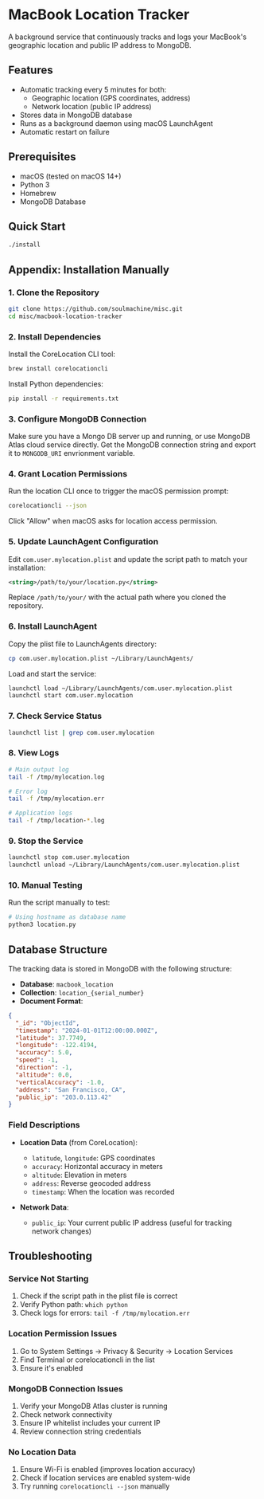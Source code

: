 # MacBook Location Tracker

A background service that continuously tracks and logs your MacBook's geographic location and public IP address to MongoDB.

## Features

- Automatic tracking every 5 minutes for both:
  - Geographic location (GPS coordinates, address)
  - Network location (public IP address)
- Stores data in MongoDB database
- Runs as a background daemon using macOS LaunchAgent
- Automatic restart on failure

## Prerequisites

- macOS (tested on macOS 14+)
- Python 3
- Homebrew
- MongoDB Database

## Quick Start

```bash
./install
```

## Appendix: Installation Manually

### 1. Clone the Repository

```bash
git clone https://github.com/soulmachine/misc.git
cd misc/macbook-location-tracker
```

### 2. Install Dependencies

Install the CoreLocation CLI tool:
```bash
brew install corelocationcli
```

Install Python dependencies:
```bash
pip install -r requirements.txt
```

### 3. Configure MongoDB Connection

Make sure you have a Mongo DB server up and running, or use MongoDB Atlas cloud service directly. Get the MongoDB connection string and export it to `MONGODB_URI` envrionment variable.

### 4. Grant Location Permissions

Run the location CLI once to trigger the macOS permission prompt:
```bash
corelocationcli --json
```

Click "Allow" when macOS asks for location access permission.

### 5. Update LaunchAgent Configuration

Edit `com.user.mylocation.plist` and update the script path to match your installation:
```xml
<string>/path/to/your/location.py</string>
```

Replace `/path/to/your/` with the actual path where you cloned the repository.

### 6. Install LaunchAgent

Copy the plist file to LaunchAgents directory:
```bash
cp com.user.mylocation.plist ~/Library/LaunchAgents/
```

Load and start the service:
```bash
launchctl load ~/Library/LaunchAgents/com.user.mylocation.plist
launchctl start com.user.mylocation
```

### 7. Check Service Status

```bash
launchctl list | grep com.user.mylocation
```

### 8. View Logs

```bash
# Main output log
tail -f /tmp/mylocation.log

# Error log
tail -f /tmp/mylocation.err

# Application logs
tail -f /tmp/location-*.log
```

### 9. Stop the Service

```bash
launchctl stop com.user.mylocation
launchctl unload ~/Library/LaunchAgents/com.user.mylocation.plist
```

### 10. Manual Testing

Run the script manually to test:
```bash
# Using hostname as database name
python3 location.py
```

## Database Structure

The tracking data is stored in MongoDB with the following structure:

- **Database**: `macbook_location`
- **Collection**: `location_{serial_number}`
- **Document Format**:
```json
{
  "_id": "ObjectId",
  "timestamp": "2024-01-01T12:00:00.000Z",
  "latitude": 37.7749,
  "longitude": -122.4194,
  "accuracy": 5.0,
  "speed": -1,
  "direction": -1,
  "altitude": 0.0,
  "verticalAccuracy": -1.0,
  "address": "San Francisco, CA",
  "public_ip": "203.0.113.42"
}
```

### Field Descriptions

- **Location Data** (from CoreLocation):
  - `latitude`, `longitude`: GPS coordinates
  - `accuracy`: Horizontal accuracy in meters
  - `altitude`: Elevation in meters
  - `address`: Reverse geocoded address
  - `timestamp`: When the location was recorded

- **Network Data**:
  - `public_ip`: Your current public IP address (useful for tracking network changes)

## Troubleshooting

### Service Not Starting

1. Check if the script path in the plist file is correct
2. Verify Python path: `which python`
3. Check logs for errors: `tail -f /tmp/mylocation.err`

### Location Permission Issues

1. Go to System Settings → Privacy & Security → Location Services
2. Find Terminal or corelocationcli in the list
3. Ensure it's enabled

### MongoDB Connection Issues

1. Verify your MongoDB Atlas cluster is running
2. Check network connectivity
3. Ensure IP whitelist includes your current IP
4. Review connection string credentials

### No Location Data

1. Ensure Wi-Fi is enabled (improves location accuracy)
2. Check if location services are enabled system-wide
3. Try running `corelocationcli --json` manually
